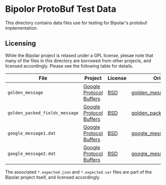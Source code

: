 # Bipolor ProtoBuf Test Data

This directory contains data files use for testing for Bipolar's protobuf
implementation.

## Licensing

While the Bipolar project is relased under a GPL license, plesae note that
many of the files in this directory are borrowed from other projects, and
licensed accordingly.  Please see the following table for details.

File | Project | License | Original Link
-----|---------|---------|--------------
`golden_message` | [Google Protocol Buffers][pb] | [BSD] | [golden_message][gm3]
`golden_packed_fields_message` | [Google Protocol Buffers][pb] | [BSD] | [golden_packed_fields_message][gm4]
`google_message1.dat` | [Google Protocol Buffers]() | [BSD] | [google_message1.dat][gm1]
`google_message2.dat` | [Google Protocol Buffers]() | [BSD] | [google_message2.dat][gm2]

The associated `*.expected.json` and `*.expected.var` files are part of the
Bipolar project itself, and licensed accordingly.

[BSD]: http://opensource.org/licenses/BSD-3-Clause "The BSD 3-Clause License | Open Source Initiative"
[gm1]: https://code.google.com/p/protobuf/source/browse/trunk/benchmarks/google_message1.dat
[gm2]: https://code.google.com/p/protobuf/source/browse/trunk/benchmarks/google_message2.dat
[gm3]: https://code.google.com/p/protobuf/source/browse/trunk/src/google/protobuf/testdata/golden_message
[gm4]: https://code.google.com/p/protobuf/source/browse/trunk/src/google/protobuf/testdata/golden_packed_fields_message
[pb]: https://code.google.com/p/protobuf/ "Protocol Bufers - Google Developers"
